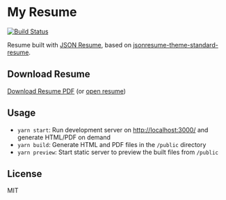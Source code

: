 # My Resume

[![Build Status](https://github.com/0xA1337/resume/actions/workflows/master.yml/badge.svg)](https://github.com/0xA1337/resume/actions)

Resume built with [JSON Resume](https://jsonresume.org/), based on [jsonresume-theme-standard-resume](https://github.com/EmaSuriano/jsonresume-theme-standard-resume).

## Download Resume

[Download Resume PDF](https://raw.githubusercontent.com/0xA1337/resume/master/resume.pdf) (or [open resume](https://docs.google.com/viewer?url=https://raw.githubusercontent.com/0xA1337/resume/master/resume.pdf))

## Usage

- `yarn start`: Run development server on [http://localhost:3000/](http://localhost:3000/) and generate HTML/PDF on demand
- `yarn build`: Generate HTML and PDF files in the `/public` directory
- `yarn preview`: Start static server to preview the built files from `/public`

## License

MIT
